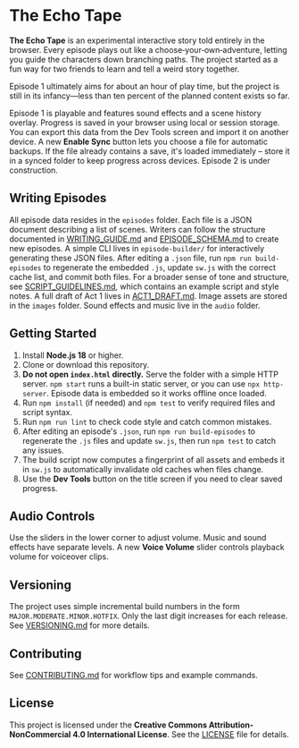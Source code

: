 # The Echo Tape

**The Echo Tape** is an experimental interactive story told entirely in the browser. Every episode plays out like a choose‑your‑own‑adventure, letting you guide the characters down branching paths. The project started as a fun way for two friends to learn and tell a weird story together.

Episode 1 ultimately aims for about an hour of play time, but the project is still in its infancy—less than ten percent of the planned content exists so far.

Episode 1 is playable and features sound effects and a scene history overlay. Progress is saved in your browser using local or session storage. You can export this data from the Dev Tools screen and import it on another device. A new **Enable Sync** button lets you choose a file for automatic backups. If the file already contains a save, it's loaded immediately – store it in a synced folder to keep progress across devices. Episode 2 is under construction.

## Writing Episodes

All episode data resides in the `episodes` folder. Each file is a JSON document describing a list of scenes. Writers can follow the structure documented in [WRITING_GUIDE.md](WRITING_GUIDE.md) and [EPISODE_SCHEMA.md](EPISODE_SCHEMA.md) to create new episodes. A simple CLI lives in `episode-builder/` for interactively generating these JSON files. After editing a `.json` file, run `npm run build-episodes` to regenerate the embedded `.js`, update `sw.js` with the correct cache list, and commit both files.
For a broader sense of tone and structure, see [SCRIPT_GUIDELINES.md](SCRIPT_GUIDELINES.md), which contains an example script and style notes. A full draft of Act&nbsp;1 lives in [ACT1_DRAFT.md](ACT1_DRAFT.md).
Image assets are stored in the `images` folder. Sound effects and music live in the `audio` folder.

## Getting Started

1. Install **Node.js 18** or higher.
2. Clone or download this repository.
3. **Do not open `index.html` directly.** Serve the folder with a simple HTTP server. `npm start` runs a built-in static server, or you can use `npx http-server`. Episode data is embedded so it works offline once loaded.
4. Run `npm install` (if needed) and `npm test` to verify required files and script syntax.
5. Run `npm run lint` to check code style and catch common mistakes.
6. After editing an episode's `.json`, run `npm run build-episodes` to regenerate the `.js` files and update `sw.js`, then run `npm test` to catch any issues.
7. The build script now computes a fingerprint of all assets and embeds it in `sw.js` to automatically invalidate old caches when files change.
8. Use the **Dev Tools** button on the title screen if you need to clear saved progress.

## Audio Controls

Use the sliders in the lower corner to adjust volume. Music and sound effects have separate levels. A new **Voice Volume** slider controls playback volume for voiceover clips.

## Versioning

The project uses simple incremental build numbers in the form
`MAJOR.MODERATE.MINOR.HOTFIX`. Only the last digit increases for each
release. See [VERSIONING.md](VERSIONING.md) for more details.
## Contributing

See [CONTRIBUTING.md](CONTRIBUTING.md) for workflow tips and example commands.


## License

This project is licensed under the **Creative Commons Attribution-NonCommercial 4.0 International License**. See the [LICENSE](LICENSE) file for details.

